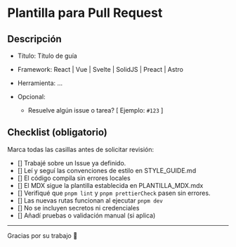# Plantilla para Pull Request

<!-- Gracias por contribuir. Por favor complete la siguiente información para facilitar la revisión. -->

## Descripción

<!-- elija solo uno de los siguientes: -->

- Título: Título de guía
- Framework: React | Vue | Svelte | SolidJS | Preact | Astro
- Herramienta: ...

- Opcional:
  - Resuelve algún issue o tarea? [ Ejemplo: `#123` ]

## Checklist (obligatorio)

Marca todas las casillas antes de solicitar revisión:

- [] Trabajé sobre un Issue ya definido.
- [] Leí y seguí las convenciones de estilo en STYLE_GUIDE.md
- [] El código compila sin errores locales
- [] El MDX sigue la plantilla establecida en PLANTILLA_MDX.mdx
- [] Verifiqué que `pnpm lint` y `pnpm prettierCheck` pasen sin errores.
- [] Las nuevas rutas funcionan al ejecutar `pnpm dev`
- [] No se incluyen secretos ni credenciales
- [] Añadí pruebas o validación manual (si aplica)

---

Gracias por su trabajo 🚀
